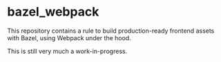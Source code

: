 bazel_webpack
=============

This repository contains a rule to build production-ready frontend assets with Bazel, using Webpack under the hood.

This is still very much a work-in-progress.
